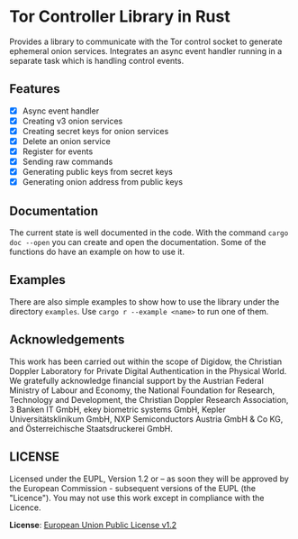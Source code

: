 # Tor Controller Library in Rust
Provides a library to communicate with the Tor control socket to generate ephemeral onion services.
Integrates an async event handler running in a separate task which is handling control events.

## Features
 - [x] Async event handler
 - [x] Creating v3 onion services
 - [x] Creating secret keys for onion services
 - [x] Delete an onion service
 - [x] Register for events
 - [x] Sending raw commands
 - [x] Generating public keys from secret keys
 - [x] Generating onion address from public keys

## Documentation
The current state is well documented in the code.
With the command `cargo doc --open` you can create and open the documentation.
Some of the functions do have an example on how to use it.

## Examples
There are also simple examples to show how to use the library under the directory `examples`.
Use `cargo r --example <name>` to run one of them.

## Acknowledgements

This work has been carried out within the scope of Digidow, the Christian Doppler Laboratory for Private Digital Authentication in the Physical World. We gratefully acknowledge financial support by the Austrian Federal Ministry of Labour and Economy, the National Foundation for Research, Technology and Development, the Christian Doppler Research Association, 3 Banken IT GmbH, ekey biometric systems GmbH, Kepler Universitätsklinikum GmbH, NXP Semiconductors Austria GmbH & Co KG, and Österreichische Staatsdruckerei GmbH.

## LICENSE

Licensed under the EUPL, Version 1.2 or – as soon they will be approved by
the European Commission - subsequent versions of the EUPL (the "Licence").
You may not use this work except in compliance with the Licence.

**License**: [European Union Public License v1.2](https://joinup.ec.europa.eu/software/page/eupl)
